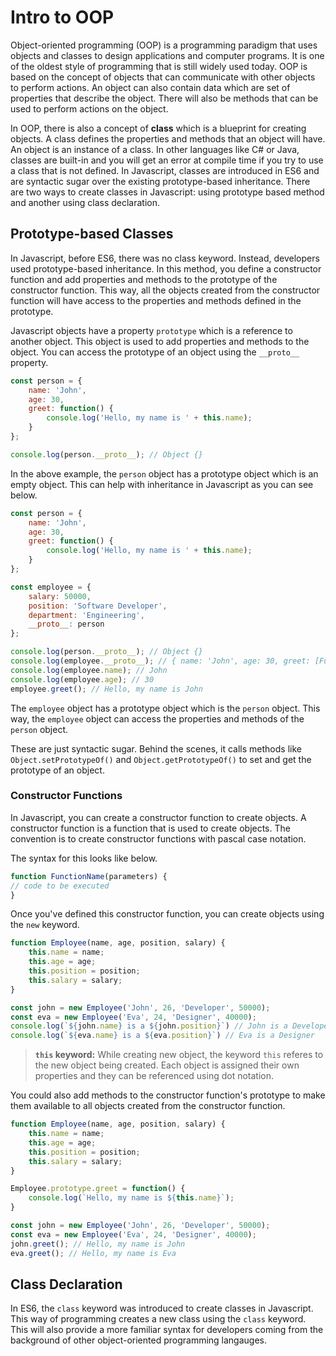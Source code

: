 # Intro to OOP

Object-oriented programming (OOP) is a programming paradigm that uses objects and classes to design applications and computer programs. It is one of the oldest style of programming that is still widely used today. OOP is based on the concept of objects that can communicate with other objects to perform actions. An object can also contain data which are set of properties that describe the object. There will also be methods that can be used to perform actions on the object.

In OOP, there is also a concept of **class** which is a blueprint for creating objects. A class defines the properties and methods that an object will have. An object is an instance of a class. In other languages like C# or Java, classes are built-in and you will get an error at compile time if you try to use a class that is not defined. In Javascript, classes are introduced in ES6 and are syntactic sugar over the existing prototype-based inheritance. There are two ways to create classes in Javascript: using prototype based method and another using class declaration.

## Prototype-based Classes

In Javascript, before ES6, there was no class keyword. Instead, developers used prototype-based inheritance. In this method, you define a constructor function and add properties and methods to the prototype of the constructor function. This way, all the objects created from the constructor function will have access to the properties and methods defined in the prototype.

Javascript objects have a property `prototype` which is a reference to another object. This object is used to add properties and methods to the object. You can access the prototype of an object using the `__proto__` property. 

```javascript
const person = {
    name: 'John',
    age: 30,
    greet: function() {
        console.log('Hello, my name is ' + this.name);
    }
};

console.log(person.__proto__); // Object {}
```
In the above example, the `person` object has a prototype object which is an empty object.
This can help with inheritance in Javascript as you can see below.

```javascript
const person = {
    name: 'John',
    age: 30,
    greet: function() {
        console.log('Hello, my name is ' + this.name);
    }
};

const employee = {
    salary: 50000,
    position: 'Software Developer',
    department: 'Engineering',
    __proto__: person
};

console.log(person.__proto__); // Object {}
console.log(employee.__proto__); // { name: 'John', age: 30, greet: [Function: greet] }
console.log(employee.name); // John
console.log(employee.age); // 30
employee.greet(); // Hello, my name is John
```

The `employee` object has a prototype object which is the `person` object. This way, the `employee` object can access the properties and methods of the `person` object.

These are just syntactic sugar. Behind the scenes, it calls methods like `Object.setPrototypeOf()` and `Object.getPrototypeOf()` to set and get the prototype of an object.

### Constructor Functions

In Javascript, you can create a constructor function to create objects. A constructor function is a function that is used to create objects. The convention is to create constructor functions with pascal case notation.

The syntax for this looks like below.

```javascript
function FunctionName(parameters) {
// code to be executed
}
```

Once you've defined this constructor function, you can create objects using the `new` keyword.

```javascript
function Employee(name, age, position, salary) {
    this.name = name;
    this.age = age;
    this.position = position;
    this.salary = salary;
}

const john = new Employee('John', 26, 'Developer', 50000);
const eva = new Employee('Eva', 24, 'Designer', 40000);
console.log(`${john.name} is a ${john.position}`) // John is a Developer
console.log(`${eva.name} is a ${eva.position}`) // Eva is a Designer
```

> **`this` keyword:** While creating new object, the keyword `this` referes to the new object being created. Each object is assigned their own properties and they can be referenced using dot notation.

You could also add methods to the constructor function's prototype to make them available to all objects created from the constructor function.

```javascript
function Employee(name, age, position, salary) {
    this.name = name;
    this.age = age;
    this.position = position;
    this.salary = salary;
}

Employee.prototype.greet = function() {
    console.log(`Hello, my name is ${this.name}`);
}

const john = new Employee('John', 26, 'Developer', 50000);
const eva = new Employee('Eva', 24, 'Designer', 40000);
john.greet(); // Hello, my name is John
eva.greet(); // Hello, my name is Eva
```

## Class Declaration

In ES6, the `class` keyword was introduced to create classes in Javascript. This way of programming creates a new class using the `class` keyword. This will also provide a more familiar syntax for developers coming from the background of other object-oriented programming langauges.